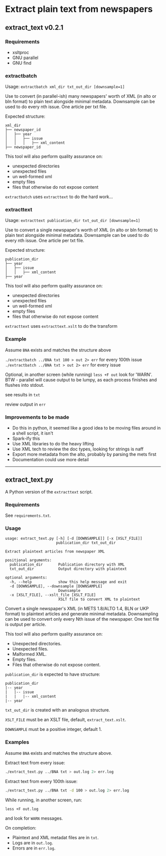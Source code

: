 # Extract plain text from newspapers

## extract_text v0.2.1

### Requirements

* xsltproc
* GNU parallel
* GNU find

### extractbatch

Usage: `extractbatch xml_dir txt_out_dir [downsample=1]`

Use to convert (in parallel-ish) many newspapers' worth of XML
(in alto or bln format) to plain text alongside minimal metadata.
Downsample can be used to do every nth issue. One article per txt file.

Expected structure:
```
xml_dir
├── newspaper_id
│   ├── year
│   │   ├── issue
│   │   │   ├── xml_content
├── newspaper_id
```

This tool will also perform quality assurance on:
- unexpected directories
- unexpected files
- un well-formed xml
- empty files
- files that otherwise do not expose content

`extractbatch` uses `extracttext` to do the hard work...

### extracttext

Usage: `extracttext publication_dir txt_out_dir [downsample=1]`

Use to convert a single newspaper's worth of XML
(in alto or bln format) to plain text alongside minimal metadata.
Downsample can be used to do every nth issue. One article per txt file.

Expected structure:
```
publication_dir
├── year
│   ├── issue
│   │   ├── xml_content
├── year
```

This tool will also perform quality assurance on:
- unexpected directories
- unexpected files
- un well-formed xml
- empty files
- files that otherwise do not expose content

`extracttext` uses `extracttext.xslt` to do the transform

### Example

Assume `BNA` exists and matches the structure above

`./extractbatch ../BNA txt 100 > out 2> err` for every 100th issue
`./extractbatch ../BNA txt > out 2> err` for every issue

Optional, in another screen (while running) `less +F out` look for 'WARN'. BTW - parallel will cause output to be lumpy, as each process finishes and flushes into stdout.

see results in `txt`

review output in `err`

### Improvements to be made

* Do this in python, it seemed like a good idea to be moving files around in a shell script, it isn't
* Spark-ify this
* Use XML libraries to do the heavy lifting
* Use XML tech to review the doc types, looking for strings is naff
* Export more metadata from the alto, probably by parsing the mets first
* Documentation could use more detail

---

## extract_text.py

A Python version of the `extracttext` script.

### Requirements

See `requirements.txt`.

### Usage

```
usage: extract_text.py [-h] [-d [DOWNSAMPLE]] [-x [XSLT_FILE]]
                       publication_dir txt_out_dir

Extract plaintext articles from newspaper XML

positional arguments:
  publication_dir       Publication directory with XML
  txt_out_dir           Output directory with plaintext

optional arguments:
  -h, --help            show this help message and exit
  -d [DOWNSAMPLE], --downsample [DOWNSAMPLE]
                        Downsample
  -x [XSLT_FILE], --xslt_file [XSLT_FILE]
                        XSLT file to convert XML to plaintext
```

Convert a single newspaper's XML (in METS 1.8/ALTO 1.4, BLN or UKP
format) to plaintext articles and generate minimal
metadata. Downsampling can be used to convert only every Nth issue of
the newspaper. One text file is output per article.

This tool will also perform quality assurance on:

* Unexpected directories.
* Unexpected files.
* Malformed XML.
* Empty files.
* Files that otherwise do not expose content.

`publication_dir` is expected to have structure:

```
publication_dir
|-- year
|   |-- issue
|   |   |-- xml_content
|-- year
```

`txt_out_dir` is created with an analogous structure.

`XSLT_FILE` must be an XSLT file, default, `extract_text.xslt`.

`DOWNSAMPLE` must be a positive integer, default 1.

### Examples

Assume `BNA` exists and matches the structure above.

Extract text from every issue:

```bash
./extract_text.py ../BNA txt > out.log 2> err.log
```

Extract text from every 100th issue:

```bash
./extract_text.py ../BNA txt -d 100 > out.log 2> err.log
```

While running, in another screen, run:

```
less +F out.log
```

and look for `WARN` messages.

On completion:

* Plaintext and XML metadat files are in `txt`.
* Logs are in `out.log`.
* Errors are in `err.log`.
